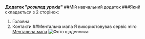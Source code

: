 **Додаток "_розклад уроків_"**
##Мій навчальний додаток
###Який складається з 2 сторінок:
1. Головна
2. Контакти
##Ментальна мапа
Я використовував сервіс miro
[Ментальна мапа](https://miro.com/welcomeonboard/b2VLSzZON2JYRGJWMkwzdXNEOTNPaHY5VU5oV1JCNUZzRzhGWDc3aXNlWjU4VVVhQm1IOTFoTDQwaE1jZVF2SXwzNDU4NzY0NjA2MTA4NzMxOTE4fDI=?share_link_id=968845809671)
![Фото щоденника](https://www.brunnen.com.ua/sites/default/files/slide/01%20copy%20%287%29.jpg)
